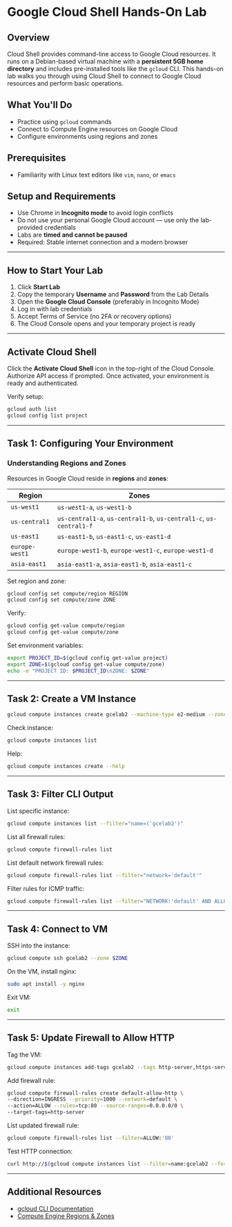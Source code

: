 # Google Cloud Shell Hands-On Lab

## Overview

Cloud Shell provides command-line access to Google Cloud resources. It runs on a Debian-based virtual machine with a **persistent 5GB home directory** and includes pre-installed tools like the `gcloud` CLI. This hands-on lab walks you through using Cloud Shell to connect to Google Cloud resources and perform basic operations.

## What You'll Do

* Practice using `gcloud` commands
* Connect to Compute Engine resources on Google Cloud
* Configure environments using regions and zones

## Prerequisites

* Familiarity with Linux text editors like `vim`, `nano`, or `emacs`

## Setup and Requirements

* Use Chrome in **Incognito mode** to avoid login conflicts
* Do not use your personal Google Cloud account — use only the lab-provided credentials
* Labs are **timed and cannot be paused**
* Required: Stable internet connection and a modern browser

---

## How to Start Your Lab

1. Click **Start Lab**
2. Copy the temporary **Username** and **Password** from the Lab Details
3. Open the **Google Cloud Console** (preferably in Incognito Mode)
4. Log in with lab credentials
5. Accept Terms of Service (no 2FA or recovery options)
6. The Cloud Console opens and your temporary project is ready

---

## Activate Cloud Shell

Click the **Activate Cloud Shell** icon in the top-right of the Cloud Console. Authorize API access if prompted. Once activated, your environment is ready and authenticated.

Verify setup:

```bash
gcloud auth list
gcloud config list project
```

---

## Task 1: Configuring Your Environment

### Understanding Regions and Zones

Resources in Google Cloud reside in **regions** and **zones**:

| Region         | Zones                                                              |
| -------------- | ------------------------------------------------------------------ |
| `us-west1`     | `us-west1-a`, `us-west1-b`                                         |
| `us-central1`  | `us-central1-a`, `us-central1-b`, `us-central1-c`, `us-central1-f` |
| `us-east1`     | `us-east1-b`, `us-east1-c`, `us-east1-d`                           |
| `europe-west1` | `europe-west1-b`, `europe-west1-c`, `europe-west1-d`               |
| `asia-east1`   | `asia-east1-a`, `asia-east1-b`, `asia-east1-c`                     |

Set region and zone:

```bash
gcloud config set compute/region REGION
gcloud config set compute/zone ZONE
```

Verify:

```bash
gcloud config get-value compute/region
gcloud config get-value compute/zone
```

Set environment variables:

```bash
export PROJECT_ID=$(gcloud config get-value project)
export ZONE=$(gcloud config get-value compute/zone)
echo -e "PROJECT ID: $PROJECT_ID\nZONE: $ZONE"
```

---

## Task 2: Create a VM Instance

```bash
gcloud compute instances create gcelab2 --machine-type e2-medium --zone $ZONE
```

Check instance:

```bash
gcloud compute instances list
```

Help:

```bash
gcloud compute instances create --help
```

---

## Task 3: Filter CLI Output

List specific instance:

```bash
gcloud compute instances list --filter="name=('gcelab2')"
```

List all firewall rules:

```bash
gcloud compute firewall-rules list
```

List default network firewall rules:

```bash
gcloud compute firewall-rules list --filter="network='default'"
```

Filter rules for ICMP traffic:

```bash
gcloud compute firewall-rules list --filter="NETWORK:'default' AND ALLOW:'icmp'"
```

---

## Task 4: Connect to VM

SSH into the instance:

```bash
gcloud compute ssh gcelab2 --zone $ZONE
```

On the VM, install nginx:

```bash
sudo apt install -y nginx
```

Exit VM:

```bash
exit
```

---

## Task 5: Update Firewall to Allow HTTP

Tag the VM:

```bash
gcloud compute instances add-tags gcelab2 --tags http-server,https-server
```

Add firewall rule:

```bash
gcloud compute firewall-rules create default-allow-http \
--direction=INGRESS --priority=1000 --network=default \
--action=ALLOW --rules=tcp:80 --source-ranges=0.0.0.0/0 \
--target-tags=http-server
```

List updated firewall rule:

```bash
gcloud compute firewall-rules list --filter=ALLOW:'80'
```

Test HTTP connection:

```bash
curl http://$(gcloud compute instances list --filter=name:gcelab2 --format='get(networkInterfaces[0].accessConfigs[0].natIP)')
```

---

## Additional Resources

* [gcloud CLI Documentation](https://cloud.google.com/sdk/gcloud)
* [Compute Engine Regions & Zones](https://cloud.google.com/compute/docs/regions-zones)
